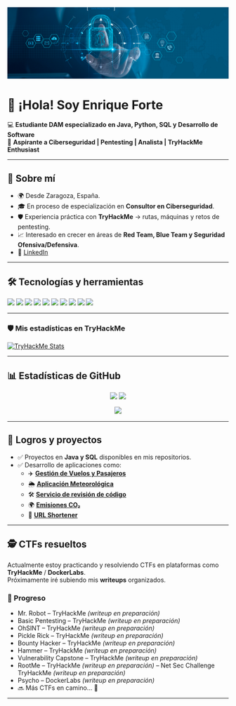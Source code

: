 <img src="ciberseguridad.jpg" alt="Mi foto de perfil">

# 👋 ¡Hola! Soy Enrique Forte  

💻 **Estudiante DAM especializado en Java, Python, SQL y Desarrollo de Software**  
🔐 **Aspirante a Ciberseguridad | Pentesting | Analista | TryHackMe Enthusiast**

---

## 🚀 Sobre mí
- 🌍 Desde Zaragoza, España.  
- 🎓 En proceso de especialización en **Consultor en Ciberseguridad**.  
- 🛡️ Experiencia práctica con **TryHackMe** → rutas, máquinas y retos de pentesting.  
- 📈 Interesado en crecer en áreas de **Red Team, Blue Team y Seguridad Ofensiva/Defensiva**.  
- 🔗 [LinkedIn](https://www.linkedin.com/in/enriqueforte/)

---

## 🛠️ Tecnologías y herramientas
<p align="left">
  <img src="https://img.shields.io/badge/Linux-333?logo=linux&logoColor=white" />
  <img src="https://img.shields.io/badge/Kali%20Linux-268BEE?logo=kalilinux&logoColor=white" />
  <img src="https://img.shields.io/badge/TryHackMe-212121?logo=tryhackme&logoColor=red" />
  <img src="https://img.shields.io/badge/Burp%20Suite-FF6F00?logo=burpsuite&logoColor=white" />
  <img src="https://img.shields.io/badge/Metasploit-3A6EA5?logo=metasploit&logoColor=white" />
  <img src="https://img.shields.io/badge/Nmap-00457C?logo=nmap&logoColor=white" />
  <img src="https://img.shields.io/badge/Wireshark-1679A7?logo=wireshark&logoColor=white" />
  <img src="https://img.shields.io/badge/SQL-003B57?logo=postgresql&logoColor=white" />
  <img src="https://img.shields.io/badge/Java-007396?logo=java&logoColor=white" />
  <img src="https://img.shields.io/badge/Python-3776AB?logo=python&logoColor=white" />
</p>

---

### 🛡️ Mis estadísticas en TryHackMe
[![TryHackMe Stats](https://tryhackme-badges.s3.amazonaws.com/whoisKiK3.png)](https://tryhackme.com/p/5368397)

---

## 📊 Estadísticas de GitHub
<p align="center">
  <img src="https://github-readme-stats.vercel.app/api?username=EnriqueForte&show_icons=true&theme=radical" height="150" />
  <img src="https://github-readme-stats.vercel.app/api/top-langs/?username=EnriqueForte&layout=compact&theme=radical" height="150" />
</p>

<p align="center">
  <img src="https://streak-stats.demolab.com/?user=EnriqueForte&theme=radical" height="150" />
</p>

---

## 🎯 Logros y proyectos
- ✅ Proyectos en **Java y SQL** disponibles en mis repositorios.  
- ✅ Desarrollo de aplicaciones como:
  - ✈️ [**Gestión de Vuelos y Pasajeros**](https://github.com/EnriqueForte/GestionVuelosyPasajeros)
  - 🌦️ [**Aplicación Meteorológica**](https://github.com/EnriqueForte/weather-app) 
  - 🛠️ [**Servicio de revisión de código**](https://github.com/EnriqueForte/code-review-service)
  - 🌍 [**Emisiones CO₂**](https://github.com/EnriqueForte/emisiones-co2)
  - 🔗 [**URL Shortener**](https://github.com/EnriqueForte/url-shortener)

---

## 🕵️ CTFs resueltos

Actualmente estoy practicando y resolviendo CTFs en plataformas como **TryHackMe** / **DockerLabs**.  
Próximamente iré subiendo mis **writeups** organizados.

### 🔹 Progreso
- Mr. Robot – TryHackMe *(writeup en preparación)*  
- Basic Pentesting – TryHackMe *(writeup en preparación)*  
- OhSINT – TryHackMe *(writeup en preparación)*  
- Pickle Rick – TryHackMe *(writeup en preparación)*
- Bounty Hacker – TryHackMe *(writeup en preparación)*
- Hammer – TryHackMe *(writeup en preparación)*
- Vulnerability Capstone – TryHackMe *(writeup en preparación)*
- RootMe – TryHackMe *(writeup en preparación)*
– Net Sec Challenge TryHackMe *(writeup en preparación)*
- Psycho – DockerLabs *(writeup en preparación)*
- 🔜 Más CTFs en camino... 🚀 

---

